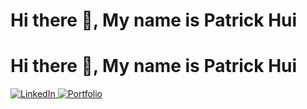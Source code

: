 <h1> Hi there 👋, My name is Patrick Hui </h1>

<h1> Hi there 👋, My name is Patrick Hui </h1>

<a href="https://www.linkedin.com/in/patrick-hui-design">
  <img src="https://img.shields.io/badge/LinkedIn-0077B5?style=for-the-badge&logo=linkedin&logoColor=white" alt="LinkedIn">
</a>

<a href="https://www.patrickhui.design/">
  <img src="https://img.shields.io/badge/Portfolio-100000?style=for-the-badge&logo=ko-fi&logoColor=white" alt="Portfolio">
</a>